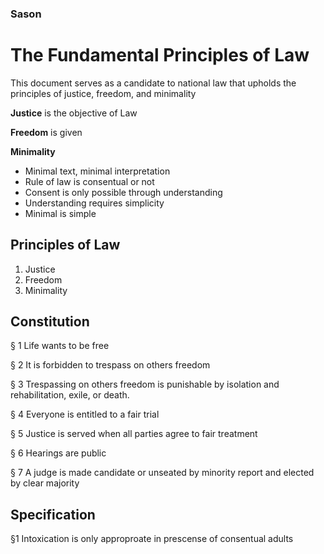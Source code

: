 ### Sason
# The Fundamental Principles of Law

This document serves as a candidate to national law that upholds the principles of justice, freedom, and minimality

**Justice** is the objective of Law

**Freedom** is given

**Minimality**
* Minimal text, minimal interpretation
* Rule of law is consentual or not 
* Consent is only possible through understanding
* Understanding requires simplicity
* Minimal is simple

## Principles of Law
1. Justice
2. Freedom
3. Minimality

## Constitution
§ 1
Life wants to be free

§ 2
It is forbidden to trespass on others freedom

§ 3
Trespassing on others freedom is punishable by isolation and rehabilitation, exile, or death.

§ 4
Everyone is entitled to a fair trial

§ 5
Justice is served when all parties agree to fair treatment

§ 6
Hearings are public

§ 7
A judge is made candidate or unseated by minority report and elected by clear majority

## Specification
§1
Intoxication is only approproate in prescense of consentual adults



